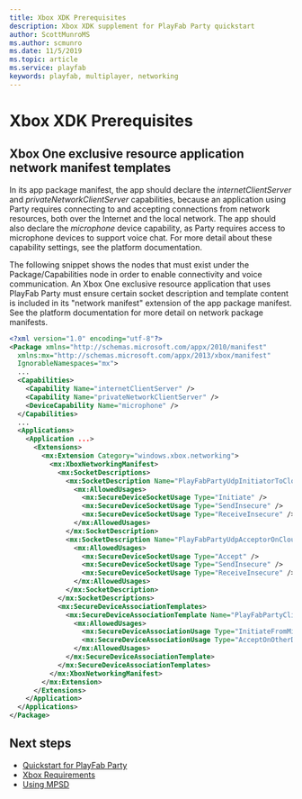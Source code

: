 ```yaml
---
title: Xbox XDK Prerequisites
description: Xbox XDK supplement for PlayFab Party quickstart
author: ScottMunroMS
ms.author: scmunro
ms.date: 11/5/2019
ms.topic: article
ms.service: playfab
keywords: playfab, multiplayer, networking
---
```


# Xbox XDK Prerequisites

## Xbox One exclusive resource application network manifest templates

In its app package manifest, the app should declare the <em>internetClientServer</em> and <em>privateNetworkClientServer</em> capabilities, because an application using Party requires connecting to and accepting connections from network resources, both over the Internet and the local network. The app should also declare the <em>microphone</em> device capability, as Party requires access to microphone devices to support voice chat. For more detail about these capability settings, see the platform documentation.

The following snippet shows the nodes that must exist under the Package/Capabilities node in order to enable connectivity and voice communication. An Xbox One exclusive resource application that uses PlayFab Party must ensure certain socket description and template content is included in its "network manifest" extension of the app package manifest. See the platform documentation for more detail on network package manifests.

```xml
<?xml version="1.0" encoding="utf-8"?>
<Package xmlns="http://schemas.microsoft.com/appx/2010/manifest"
  xmlns:mx="http://schemas.microsoft.com/appx/2013/xbox/manifest"
  IgnorableNamespaces="mx">
  ...
  <Capabilities>
    <Capability Name="internetClientServer" />
    <Capability Name="privateNetworkClientServer" />
    <DeviceCapability Name="microphone" />
  </Capabilities>
  ...
  <Applications>
    <Application ...>
      <Extensions>
        <mx:Extension Category="windows.xbox.networking">
          <mx:XboxNetworkingManifest>
            <mx:SocketDescriptions>
              <mx:SocketDescription Name="PlayFabPartyUdpInitiatorToCloudService" SecureIpProtocol="Udp" BoundPort="0">
                <mx:AllowedUsages>
                  <mx:SecureDeviceSocketUsage Type="Initiate" />
                  <mx:SecureDeviceSocketUsage Type="SendInsecure" />
                  <mx:SecureDeviceSocketUsage Type="ReceiveInsecure" />
                </mx:AllowedUsages>
              </mx:SocketDescription>
              <mx:SocketDescription Name="PlayFabPartyUdpAcceptorOnCloudService" SecureIpProtocol="Udp" BoundPort="1-65535">
                <mx:AllowedUsages>
                  <mx:SecureDeviceSocketUsage Type="Accept" />
                  <mx:SecureDeviceSocketUsage Type="SendInsecure" />
                  <mx:SecureDeviceSocketUsage Type="ReceiveInsecure" />
                </mx:AllowedUsages>
              </mx:SocketDescription>
            </mx:SocketDescriptions>
            <mx:SecureDeviceAssociationTemplates>
              <mx:SecureDeviceAssociationTemplate Name="PlayFabPartyClientToCloudServiceUdp" InitiatorSocketDescription="PlayFabPartyUdpInitiatorToCloudService" AcceptorSocketDescription="PlayFabPartyUdpAcceptorOnCloudService" MultiplayerSessionRequirement="None">
                <mx:AllowedUsages>
                  <mx:SecureDeviceAssociationUsage Type="InitiateFromMicrosoftConsole" />
                  <mx:SecureDeviceAssociationUsage Type="AcceptOnOtherDevice" />
                </mx:AllowedUsages>
              </mx:SecureDeviceAssociationTemplate>
            </mx:SecureDeviceAssociationTemplates>
          </mx:XboxNetworkingManifest>
        </mx:Extension>
      </Extensions>
    </Application>
  </Applications>
</Package>
```

## Next steps
- [Quickstart for PlayFab Party](quickstart.md)
- [Xbox Requirements](xbox-requirements.md)
- [Using MPSD](using-mpsd.md)
